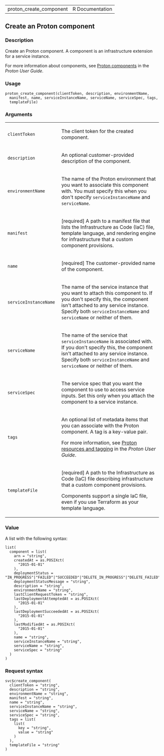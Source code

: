<table style="width: 100%;">
<tbody>
<tr class="odd">
<td>proton_create_component</td>
<td style="text-align: right;">R Documentation</td>
</tr>
</tbody>
</table>

## Create an Proton component

### Description

Create an Proton component. A component is an infrastructure extension
for a service instance.

For more information about components, see [Proton
components](https://docs.aws.amazon.com/proton/latest/userguide/ag-components.html)
in the *Proton User Guide*.

### Usage

    proton_create_component(clientToken, description, environmentName,
      manifest, name, serviceInstanceName, serviceName, serviceSpec, tags,
      templateFile)

### Arguments

<table>
<colgroup>
<col style="width: 35%" />
<col style="width: 65%" />
</colgroup>
<tbody>
<tr class="odd">
<td><code
id="proton_create_component_:_clientToken">clientToken</code></td>
<td><p>The client token for the created component.</p></td>
</tr>
<tr class="even">
<td><code
id="proton_create_component_:_description">description</code></td>
<td><p>An optional customer-provided description of the
component.</p></td>
</tr>
<tr class="odd">
<td><code
id="proton_create_component_:_environmentName">environmentName</code></td>
<td><p>The name of the Proton environment that you want to associate
this component with. You must specify this when you don't specify
<code>serviceInstanceName</code> and <code>serviceName</code>.</p></td>
</tr>
<tr class="even">
<td><code id="proton_create_component_:_manifest">manifest</code></td>
<td><p>[required] A path to a manifest file that lists the
Infrastructure as Code (IaC) file, template language, and rendering
engine for infrastructure that a custom component provisions.</p></td>
</tr>
<tr class="odd">
<td><code id="proton_create_component_:_name">name</code></td>
<td><p>[required] The customer-provided name of the component.</p></td>
</tr>
<tr class="even">
<td><code
id="proton_create_component_:_serviceInstanceName">serviceInstanceName</code></td>
<td><p>The name of the service instance that you want to attach this
component to. If you don't specify this, the component isn't attached to
any service instance. Specify both <code>serviceInstanceName</code> and
<code>serviceName</code> or neither of them.</p></td>
</tr>
<tr class="odd">
<td><code
id="proton_create_component_:_serviceName">serviceName</code></td>
<td><p>The name of the service that <code>serviceInstanceName</code> is
associated with. If you don't specify this, the component isn't attached
to any service instance. Specify both <code>serviceInstanceName</code>
and <code>serviceName</code> or neither of them.</p></td>
</tr>
<tr class="even">
<td><code
id="proton_create_component_:_serviceSpec">serviceSpec</code></td>
<td><p>The service spec that you want the component to use to access
service inputs. Set this only when you attach the component to a service
instance.</p></td>
</tr>
<tr class="odd">
<td><code id="proton_create_component_:_tags">tags</code></td>
<td><p>An optional list of metadata items that you can associate with
the Proton component. A tag is a key-value pair.</p>
<p>For more information, see <a
href="https://docs.aws.amazon.com/proton/latest/userguide/resources.html">Proton
resources and tagging</a> in the <em>Proton User Guide</em>.</p></td>
</tr>
<tr class="even">
<td><code
id="proton_create_component_:_templateFile">templateFile</code></td>
<td><p>[required] A path to the Infrastructure as Code (IaC) file
describing infrastructure that a custom component provisions.</p>
<p>Components support a single IaC file, even if you use Terraform as
your template language.</p></td>
</tr>
</tbody>
</table>

### Value

A list with the following syntax:

    list(
      component = list(
        arn = "string",
        createdAt = as.POSIXct(
          "2015-01-01"
        ),
        deploymentStatus = "IN_PROGRESS"|"FAILED"|"SUCCEEDED"|"DELETE_IN_PROGRESS"|"DELETE_FAILED"|"DELETE_COMPLETE"|"CANCELLING"|"CANCELLED",
        deploymentStatusMessage = "string",
        description = "string",
        environmentName = "string",
        lastClientRequestToken = "string",
        lastDeploymentAttemptedAt = as.POSIXct(
          "2015-01-01"
        ),
        lastDeploymentSucceededAt = as.POSIXct(
          "2015-01-01"
        ),
        lastModifiedAt = as.POSIXct(
          "2015-01-01"
        ),
        name = "string",
        serviceInstanceName = "string",
        serviceName = "string",
        serviceSpec = "string"
      )
    )

### Request syntax

    svc$create_component(
      clientToken = "string",
      description = "string",
      environmentName = "string",
      manifest = "string",
      name = "string",
      serviceInstanceName = "string",
      serviceName = "string",
      serviceSpec = "string",
      tags = list(
        list(
          key = "string",
          value = "string"
        )
      ),
      templateFile = "string"
    )
